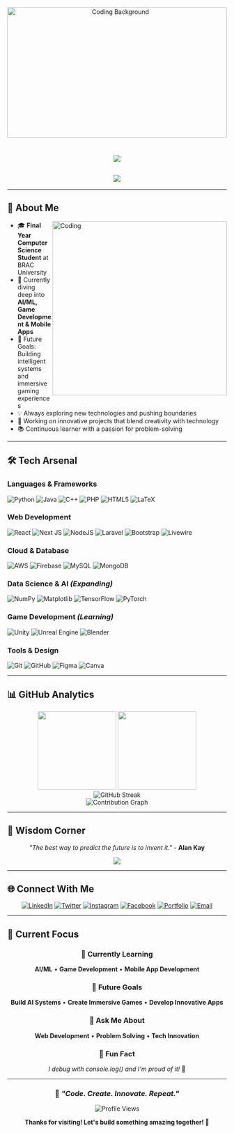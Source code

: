 <div align="center">
  
<!-- Hexagon Pattern Background -->
<img width="100%" height="300" src="https://user-images.githubusercontent.com/74038190/225813708-98b745f2-7d22-48cf-9150-083f1b00d6c9.gif" alt="Coding Background"/>

<!-- Animated Typing Text - Slower Speed -->
<h1 align="center">
  <img src="https://readme-typing-svg.herokuapp.com/?font=JetBrains+Mono&size=35&center=true&vCenter=true&width=700&height=70&duration=6000&pause=2000&lines=Hey!+I'm+MD.+Jobayer+Hasan;Final+Year+CS+Student+at+BRAC+University;Tech+Enthusiast+%26+Future+AI+Developer;Building+the+Future+with+Code!" />
</h1>

<!-- Subtitle with slower animation -->
<h2 align="center">
  <img src="https://readme-typing-svg.herokuapp.com/?font=Fira+Code&size=22&center=true&vCenter=true&width=800&height=50&duration=5000&pause=2000&color=00D9FF&lines=Passionate+about+AI%2C+Game+Development+%26+Mobile+Apps;Always+Learning%2C+Always+Growing%2C+Always+Coding;Ready+to+Innovate+and+Create+Amazing+Things!" />
</h2>

</div>

---

## 🚀 About Me

<img align="right" alt="Coding" width="400" src="https://cdn.dribbble.com/users/1162077/screenshots/3848914/programmer.gif"/>

- 🎓 **Final Year Computer Science Student** at BRAC University
- 🌱 Currently diving deep into **AI/ML, Game Development & Mobile Apps**
- 🎯 Future Goals: Building intelligent systems and immersive gaming experiences
- 💡 Always exploring new technologies and pushing boundaries
- 🔭 Working on innovative projects that blend creativity with technology
- 📚 Continuous learner with a passion for problem-solving

---

## 🛠️ Tech Arsenal

### **Languages & Frameworks**
![Python](https://img.shields.io/badge/python-3670A0?style=for-the-badge&logo=python&logoColor=ffdd54)
![Java](https://img.shields.io/badge/java-%23ED8B00.svg?style=for-the-badge&logo=openjdk&logoColor=white)
![C++](https://img.shields.io/badge/c++-%2300599C.svg?style=for-the-badge&logo=c%2B%2B&logoColor=white)
![PHP](https://img.shields.io/badge/php-%23777BB4.svg?style=for-the-badge&logo=php&logoColor=white)
![HTML5](https://img.shields.io/badge/html5-%23E34F26.svg?style=for-the-badge&logo=html5&logoColor=white)
![LaTeX](https://img.shields.io/badge/latex-%23008080.svg?style=for-the-badge&logo=latex&logoColor=white)

### **Web Development**
![React](https://img.shields.io/badge/react-%2320232a.svg?style=for-the-badge&logo=react&logoColor=%2361DAFB)
![Next JS](https://img.shields.io/badge/Next-black?style=for-the-badge&logo=next.js&logoColor=white)
![NodeJS](https://img.shields.io/badge/node.js-6DA55F?style=for-the-badge&logo=node.js&logoColor=white)
![Laravel](https://img.shields.io/badge/laravel-%23FF2D20.svg?style=for-the-badge&logo=laravel&logoColor=white)
![Bootstrap](https://img.shields.io/badge/bootstrap-%238511FA.svg?style=for-the-badge&logo=bootstrap&logoColor=white)
![Livewire](https://img.shields.io/badge/livewire-%234e56a6.svg?style=for-the-badge&logo=livewire&logoColor=white)

### **Cloud & Database**
![AWS](https://img.shields.io/badge/AWS-%23FF9900.svg?style=for-the-badge&logo=amazon-aws&logoColor=white)
![Firebase](https://img.shields.io/badge/firebase-%23039BE5.svg?style=for-the-badge&logo=firebase)
![MySQL](https://img.shields.io/badge/mysql-4479A1.svg?style=for-the-badge&logo=mysql&logoColor=white)
![MongoDB](https://img.shields.io/badge/MongoDB-%234ea94b.svg?style=for-the-badge&logo=mongodb&logoColor=white)

### **Data Science & AI** *(Expanding)*
![NumPy](https://img.shields.io/badge/numpy-%23013243.svg?style=for-the-badge&logo=numpy&logoColor=white)
![Matplotlib](https://img.shields.io/badge/Matplotlib-%23ffffff.svg?style=for-the-badge&logo=Matplotlib&logoColor=black)
![TensorFlow](https://img.shields.io/badge/TensorFlow-%23FF6F00.svg?style=for-the-badge&logo=TensorFlow&logoColor=white)
![PyTorch](https://img.shields.io/badge/PyTorch-%23EE4C2C.svg?style=for-the-badge&logo=PyTorch&logoColor=white)

### **Game Development** *(Learning)*
![Unity](https://img.shields.io/badge/unity-%23000000.svg?style=for-the-badge&logo=unity&logoColor=white)
![Unreal Engine](https://img.shields.io/badge/unrealengine-%23313131.svg?style=for-the-badge&logo=unrealengine&logoColor=white)
![Blender](https://img.shields.io/badge/blender-%23F5792A.svg?style=for-the-badge&logo=blender&logoColor=white)

### **Tools & Design**
![Git](https://img.shields.io/badge/git-%23F05033.svg?style=for-the-badge&logo=git&logoColor=white)
![GitHub](https://img.shields.io/badge/github-%23121011.svg?style=for-the-badge&logo=github&logoColor=white)
![Figma](https://img.shields.io/badge/figma-%23F24E1E.svg?style=for-the-badge&logo=figma&logoColor=white)
![Canva](https://img.shields.io/badge/Canva-%2300C4CC.svg?style=for-the-badge&logo=Canva&logoColor=white)

---

## 📊 GitHub Analytics

<div align="center">
  <img height="180em" src="https://github-readme-stats.vercel.app/api?username=Jobayer-hasan-rifat&show_icons=true&theme=tokyonight&include_all_commits=true&count_private=true"/>
  <img height="180em" src="https://github-readme-stats.vercel.app/api/top-langs/?username=Jobayer-hasan-rifat&layout=compact&langs_count=8&theme=tokyonight"/>
</div>

<div align="center">
  <img src="https://github-readme-streak-stats.herokuapp.com/?user=Jobayer-hasan-rifat&theme=tokyonight" alt="GitHub Streak"/>
</div>

<div align="center">
  <img src="https://github-readme-activity-graph.vercel.app/graph?username=Jobayer-hasan-rifat&theme=tokyo-night" alt="Contribution Graph"/>
</div>

---

## 💭 Wisdom Corner

<div align="center">

*"The best way to predict the future is to invent it."* - **Alan Kay**

<img src="https://quotes-github-readme.vercel.app/api?type=horizontal&theme=tokyonight"/>

</div>

---

## 🌐 Connect With Me

<div align="center">

[![LinkedIn](https://img.shields.io/badge/LinkedIn-%230077B5.svg?style=for-the-badge&logo=linkedin&logoColor=white)]([YOUR_LINKEDIN_URL](https://www.linkedin.com/in/md-jobayer-hasan-9634082aa/))
[![Twitter](https://img.shields.io/badge/Twitter-%231DA1F2.svg?style=for-the-badge&logo=Twitter&logoColor=white)]([YOUR_TWITTER_URL](https://twitter.com/jobayerhasanrifat))
[![Instagram](https://img.shields.io/badge/Instagram-%23E4405F.svg?style=for-the-badge&logo=Instagram&logoColor=white)]([YOUR_INSTAGRAM_URL](https://www.instagram.com/jobaaayer?igsh=eHF1cXc4Y3ZlZ2di))
[![Facebook](https://img.shields.io/badge/Facebook-%231877F2.svg?style=for-the-badge&logo=Facebook&logoColor=white)]([YOUR_FACEBOOK_URL](https://www.facebook.com/share/16gqwgwHLb/))
[![Portfolio](https://img.shields.io/badge/Portfolio-%23000000.svg?style=for-the-badge&logo=firefox&logoColor=#FF7139)]([YOUR_PORTFOLIO_URL](https://jobayer-hasan-rifat.github.io/))
[![Email](https://img.shields.io/badge/Gmail-D14836?style=for-the-badge&logo=gmail&logoColor=white)](mailto:jobayer9948@gmail.com)

</div>

---

## 🎯 Current Focus

<div align="center">

### 🌱 Currently Learning
**AI/ML** • **Game Development** • **Mobile App Development**

### 🚀 Future Goals  
**Build AI Systems** • **Create Immersive Games** • **Develop Innovative Apps**

### 💬 Ask Me About
**Web Development** • **Problem Solving** • **Tech Innovation**

### 🎉 Fun Fact
*I debug with console.log() and I'm proud of it!* 🐛

</div>

---

<div align="center">

### 🚀 *"Code. Create. Innovate. Repeat."*

![Profile Views](https://visitcount.itsvg.in/api?id=Jobayer-hasan-rifat&icon=7&color=0)

**Thanks for visiting! Let's build something amazing together! 🌟**

</div>

